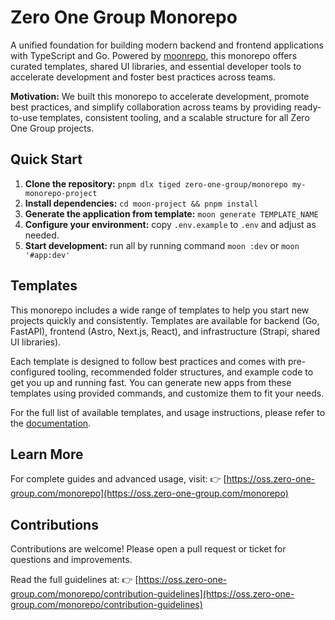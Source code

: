 # Zero One Group Monorepo

A unified foundation for building modern backend and frontend applications with TypeScript and Go.
Powered by [moonrepo](https://moonrepo.dev/docs/install), this monorepo offers curated templates,
shared UI libraries, and essential developer tools to accelerate development and foster best practices
across teams.

**Motivation:**
We built this monorepo to accelerate development, promote best practices, and simplify collaboration
across teams by providing ready-to-use templates, consistent tooling, and a scalable structure for all
Zero One Group projects.

## Quick Start

1. **Clone the repository:**
   `pnpm dlx tiged zero-one-group/monorepo my-monorepo-project`
2. **Install dependencies:**
   `cd moon-project && pnpm install`
3. **Generate the application from template:**
   `moon generate TEMPLATE_NAME`
4. **Configure your environment:**
   copy `.env.example` to `.env` and adjust as needed.
5. **Start development:**
   run all by running command `moon :dev` or `moon '#app:dev'`

## Templates

This monorepo includes a wide range of templates to help you start new projects quickly and consistently.
Templates are available for backend (Go, FastAPI), frontend (Astro, Next.js, React), and infrastructure
(Strapi, shared UI libraries).

Each template is designed to follow best practices and comes with pre-configured tooling, recommended
folder structures, and example code to get you up and running fast. You can generate new apps from these
templates using provided commands, and customize them to fit your needs.

For the full list of available templates, and usage instructions, please refer to the
[documentation](https://oss.zero-one-group.com/monorepo/available-templates/).

## Learn More

For complete guides and advanced usage, visit: 👉 [https://oss.zero-one-group.com/monorepo](https://oss.zero-one-group.com/monorepo)

## Contributions

Contributions are welcome! Please open a pull request or ticket for questions and improvements.

Read the full guidelines at: 👉 [https://oss.zero-one-group.com/monorepo/contribution-guidelines](https://oss.zero-one-group.com/monorepo/contribution-guidelines)
